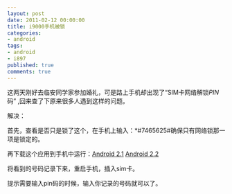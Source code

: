 ```yaml
---
layout: post
date: 2011-02-12 00:00:00
title: i9000手机被锁
categories:
- android
tags:
- android
- i897
published: true
comments: true
---
```

<p>这两天刚好去临安同学家参加婚礼，可是路上手机却出现了“SIM卡网络解锁<em>PIN</em>码” ,回来查了下原来很多人遇到这样的问题。</p>

<p>解决：</p>

<p>首先，查看是否只是锁了这个，在手机上输入：*#7465625#确保只有网络锁那一项是锁定的。</p>

<p>再下载这个应用到手机中运行：<a href="http://clarkehackworth.com/files/android/apks/SGS_Unlockv1.0.apk" target="_blank">Android 2.1</a> <a href="http://clarkehackworth.com/files/android/apks/SGS_Unlock.apk" target="_blank">Android 2.2</a></p>

<p>将看到的号码记录下来，重启手机，插入sim卡。</p>

<p>提示需要输入pin码的时候，输入你记录的号码就可以了。</p>
